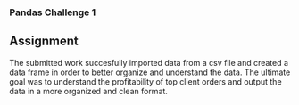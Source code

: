 ### Pandas Challenge 1

## Assignment

The submitted work succesfully imported data from a csv file and created a data frame in order to better organize and understand the data. The ultimate goal was to understand the profitability of top client orders and output the data in a more organized and clean format.